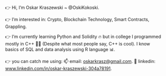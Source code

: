 👉 Hi, I’m Oskar Kraszewski ~ @OskiKokoski.

👉 I’m interested in: Crypto, Blockchain Technology, Smart Contracts, Grappling.

👉 I’m currently learning Python and Solidity 🔥 but in college I programmed mostly in C++ 👨‍🎓 (Despite what most people say, C++ is cool). I know basics of SQL and data    analysis using R language 📊.

👉 you can catch me using:
        📫 email: oskarkrasz@gmail.com.
        🔗 linkedin: www.linkedin.com/in/oskar-kraszewski-304a78191.
